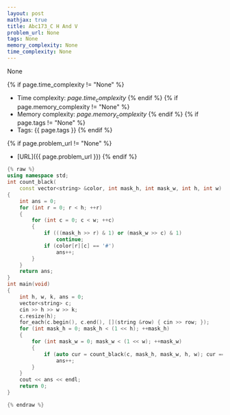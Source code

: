 ```yaml
---
layout: post
mathjax: true
title: Abc173_C H And V
problem_url: None
tags: None
memory_complexity: None
time_complexity: None
---
```


None


{% if page.time_complexity != "None" %}
- Time complexity: ${{ page.time_complexity }}$
{% endif %}
{% if page.memory_complexity != "None" %}
- Memory complexity: ${{ page.memory_complexity }}$
{% endif %}
{% if page.tags != "None" %}
- Tags: {{ page.tags }}
{% endif %}

{% if page.problem_url != "None" %}
- [URL]({{ page.problem_url }})
{% endif %}

```cpp
{% raw %}
using namespace std;
int count_black(
    const vector<string> &color, int mask_h, int mask_w, int h, int w)
{
    int ans = 0;
    for (int r = 0; r < h; ++r)
    {
        for (int c = 0; c < w; ++c)
        {
            if (((mask_h >> r) & 1) or (mask_w >> c) & 1)
                continue;
            if (color[r][c] == '#')
                ans++;
        }
    }
    return ans;
}
int main(void)
{
    int h, w, k, ans = 0;
    vector<string> c;
    cin >> h >> w >> k;
    c.resize(h);
    for_each(c.begin(), c.end(), [](string &row) { cin >> row; });
    for (int mask_h = 0; mask_h < (1 << h); ++mask_h)
    {
        for (int mask_w = 0; mask_w < (1 << w); ++mask_w)
        {
            if (auto cur = count_black(c, mask_h, mask_w, h, w); cur == k)
                ans++;
        }
    }
    cout << ans << endl;
    return 0;
}

{% endraw %}
```